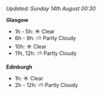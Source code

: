 *Updated: Sunday 14th August 00:30*

**Glasgow**

* 1h - 5h: :sunny: Clear
* 6h - 9h: :partly_sunny: Partly Cloudy
* 10h: :sunny: Clear
* 11h, 12h: :partly_sunny: Partly Cloudy

**Edinburgh**

* 1h: :sunny: Clear
* 2h - 12h: :partly_sunny: Partly Cloudy
